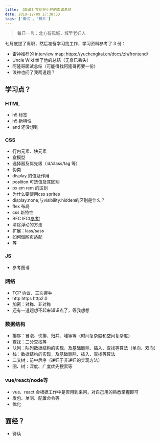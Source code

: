 ```yaml
---
title: 【面试】写给程小程的面试总结
date: 2018-12-09 17:38:53
tags: ['面试', '碎片']
---
```


> 每日一言：北方有孤城，城里老妇人

七月底提了离职，然后准备学习找工作，学习资料参考了 3 份：

- 雷神推荐的 interview map: https://yuchengkai.cn/docs/zh/frontend/
- Uncle Wiki 给了他的总结（无奈已丢失）
- 阿隆哥面试总结（可能得找阿隆哥再要一份）
- 浪神也问了我两道题？

## 学习点？

### HTML

- h5 标签
- h5 新特性
- and 还没想到

### CSS

- 行内元素、块元素
- 盒模型
- 选择器及优先级（id/class/tag 等）
- 伪类
- display 的值及作用
- posiiton 可选值及其区别
- px em rem 的区别
- 为什么要使用css sprites
- display:none;与visibility:hidden的区别是什么？
- flex 布局
- css 新特性
- BFC IFC([参考](https://blog.csdn.net/run_youngman/article/details/79343911))
- 清除浮动的方法
- 扩展：lass/sass
- 如何做网页适配
- 等

### JS

- 参考图谱

### 网络

- TCP 协议、三次握手
- http https http2.0
- 加密：对称、非对称
- 还有一道题想不起来知识点了，等我想想

### 数据结构

- 排序：冒泡、快排、归并、堆等等（时间复杂度和空间复杂度）
- 查找：二分查找等
- 队列：队列数据结构的实现，及基础删除、插入、查找等算法（单向、双向）
- 栈：数据结构的实现，及基础删除、插入、查找等算法
- 二叉树：前中后序（递归于非递归的实现方法）
- 图、树：深度、广度优先搜索等

### vue/react/node等

- vue、react 会根据工作中是否用到来问，对自己用的熟悉掌握即可
- 发包、单测、配置命令等
- 优化

## 面经？

- 待续
